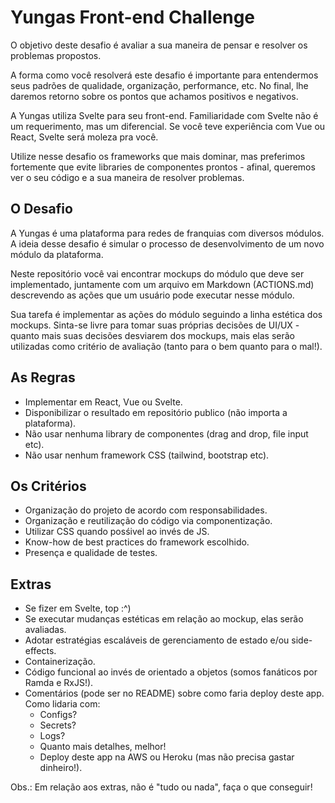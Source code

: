 # Yungas Front-end Challenge
O objetivo deste desafio é avaliar a sua maneira de pensar e resolver os problemas propostos.

A forma como você resolverá este desafio é importante para entendermos seus padrões de qualidade, organização, performance, etc. No final, lhe daremos retorno sobre os pontos que achamos positivos e negativos.

A Yungas utiliza Svelte para seu front-end. Familiaridade com Svelte não é um requerimento, mas um diferencial. Se você teve experiência com Vue ou React, Svelte será moleza pra você.

Utilize nesse desafio os frameworks que mais dominar, mas preferimos fortemente que evite libraries de componentes prontos - afinal, queremos ver o seu código e a sua maneira de resolver problemas.

## O Desafio
A Yungas é uma plataforma para redes de franquias com diversos módulos. A ideia desse desafio é simular o processo de desenvolvimento de um novo módulo da plataforma.

Neste repositório você vai encontrar mockups do módulo que deve ser implementado, juntamente com um arquivo em Markdown (ACTIONS.md) descrevendo as ações que um usuário pode executar nesse módulo.

Sua tarefa é implementar as ações do módulo seguindo a linha estética dos mockups. Sinta-se livre para tomar suas próprias decisões de UI/UX - quanto mais suas decisões desviarem dos mockups, mais elas serão utilizadas como critério de avaliação (tanto para o bem quanto para o mal!).

## As Regras
- Implementar em React, Vue ou Svelte.
- Disponibilizar o resultado em repositório publico (não importa a plataforma).
- Não usar nenhuma library de componentes (drag and drop, file input etc).
- Não usar nenhum framework CSS (tailwind, bootstrap etc).

## Os Critérios
- Organização do projeto de acordo com responsabilidades.
- Organização e reutilização do código via componentização.
- Utilizar CSS quando posśivel ao invés de JS.
- Know-how de best practices do framework escolhido.
- Presença e qualidade de testes.

## Extras 
- Se fizer em Svelte, top :^)
- Se executar mudanças estéticas em relação ao mockup, elas serão avaliadas.
- Adotar estratégias escaláveis de gerenciamento de estado e/ou side-effects. 
- Containerização.
- Código funcional ao invés de orientado a objetos (somos fanáticos por Ramda e RxJS!).
- Comentários (pode ser no README) sobre como faria deploy deste app. Como lidaria com:
  - Configs?
  - Secrets?
  - Logs?
  - Quanto mais detalhes, melhor!
  - Deploy deste app na AWS ou Heroku (mas não precisa gastar dinheiro!).

Obs.: Em relação aos extras, não é "tudo ou nada", faça o que conseguir!


